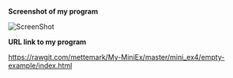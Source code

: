 **Screenshot of my program**

![ScreenShot](https://github.com/mettemark/My-MiniEx/blob/master/mini_ex4/Sk%C3%A6rmbillede%202018-03-02%20kl.%2012.12.20.png)

**URL link to my program**

https://rawgit.com/mettemark/My-MiniEx/master/mini_ex4/empty-example/index.html

